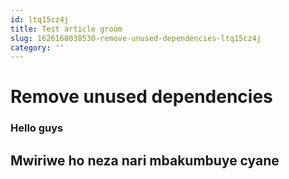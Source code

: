 ```yaml
---
id: ltq15cz4j
title: Test article groom
slug: 1626168038530-remove-unused-dependencies-ltq15cz4j
category: ''
---
```

# Remove unused dependencies

### Hello guys

## Mwiriwe ho neza nari mbakumbuye cyane